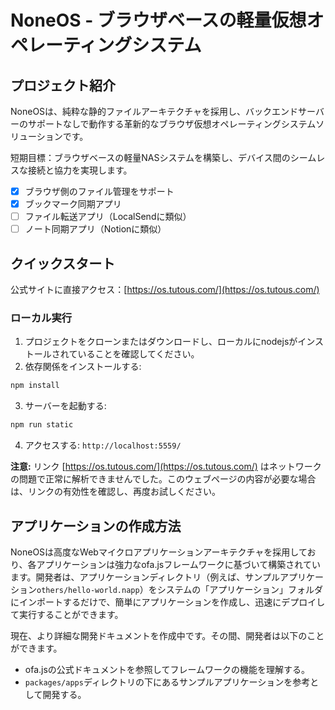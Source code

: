 # NoneOS - ブラウザベースの軽量仮想オペレーティングシステム

## プロジェクト紹介

NoneOSは、純粋な静的ファイルアーキテクチャを採用し、バックエンドサーバーのサポートなしで動作する革新的なブラウザ仮想オペレーティングシステムソリューションです。

短期目標：ブラウザベースの軽量NASシステムを構築し、デバイス間のシームレスな接続と協力を実現します。

- [x] ブラウザ側のファイル管理をサポート
- [x] ブックマーク同期アプリ
- [ ] ファイル転送アプリ（LocalSendに類似）
- [ ] ノート同期アプリ（Notionに類似）

## クイックスタート

公式サイトに直接アクセス：[https://os.tutous.com/](https://os.tutous.com/)

### ローカル実行
1. プロジェクトをクローンまたはダウンロードし、ローカルにnodejsがインストールされていることを確認してください。
2. 依存関係をインストールする:
```bash
npm install
```
3. サーバーを起動する:
```bash
npm run static
```
4. アクセスする: `http://localhost:5559/`

**注意:** リンク [https://os.tutous.com/](https://os.tutous.com/) はネットワークの問題で正常に解析できませんでした。このウェブページの内容が必要な場合は、リンクの有効性を確認し、再度お試しください。


## アプリケーションの作成方法

NoneOSは高度なWebマイクロアプリケーションアーキテクチャを採用しており、各アプリケーションは強力なofa.jsフレームワークに基づいて構築されています。開発者は、アプリケーションディレクトリ（例えば、サンプルアプリケーション`others/hello-world.napp`）をシステムの「アプリケーション」フォルダにインポートするだけで、簡単にアプリケーションを作成し、迅速にデプロイして実行することができます。

現在、より詳細な開発ドキュメントを作成中です。その間、開発者は以下のことができます。
- ofa.jsの公式ドキュメントを参照してフレームワークの機能を理解する。
- `packages/apps`ディレクトリの下にあるサンプルアプリケーションを参考として開発する。
